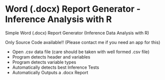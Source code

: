 # Word (.docx) Report Generator - Inference Analysis with R

Simple Word (.docx) Report Generator (Inference Data Analysis with R) 

Only Source Code available!! (Please contact me if you need an app for this)

- Open .csv data file (care should be taken with well formed .csv file)
- Program detects header and variables
- Program detects variable types
- Automatically detects best Inference Tests
- Automatically Outputs a .docx Report


